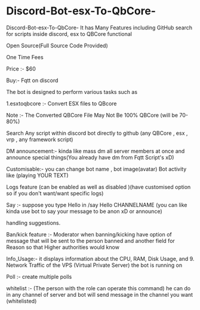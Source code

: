 # Discord-Bot-esx-To-QbCore-
Discord-Bot-esx-To-QbCore-
It has Many Features including GitHub search for scripts inside discord, esx to QBCore functional

Open Source(Full Source Code Provided)

One Time Fees

Price :- $60


Buy:- Fqtt on discord

The bot is designed to perform various tasks such as

1.esxtoqbcore :- Convert ESX files to QBcore

Note :- The Converted QBCore File May Not Be 100% QBCore (will be 70-80%)

Search Any script within discord bot directly to github (any QBCore , esx , vrp , any framework script)

DM announcement:- kinda like mass dm all server members at once and announce special things(You already have dm from Fqtt Script's xD)

Customisable:- you can change bot name , bot image(avatar) Bot activity like (playing YOUR TEXT)

Logs feature (can be enabled as well as disabled )(have customised option so if you don't want/want specific logs)

Say :- suppose you type Hello in /say Hello CHANNELNAME (you can like kinda use bot to say your message to be anon xD or announce)

handling suggestions.

Ban/kick feature :- Moderator when banning/kicking have option of message that will be sent to the person banned and another field for Reason so that Higher authorities would know

Info_Usage:- it displays information about the CPU, RAM, Disk Usage, and 9. Network Traffic of the VPS (Virtual Private Server) the bot is running on

Poll :- create multiple polls

whitelist :- (The person with the role can operate this command) he can do in any channel of server and bot will send message in the channel you want (whitelisted)
